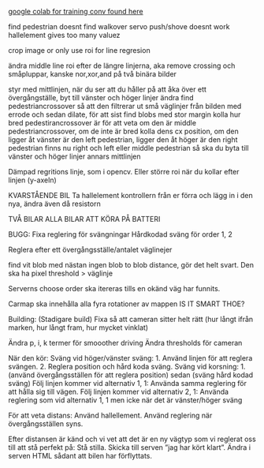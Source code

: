 [google colab for training conv found here](https://colab.research.google.com/drive/1vy0ZHaKx9eAAph-YvTwriSFDLDKpweoz?usp=sharing)

find pedestrian doesnt find walkover
servo push/shove doesnt work
hallelement gives too many valuez



crop image or only use roi for line regresion 


ändra middle line roi efter de längre linjerna, aka remove crossing och småpluppar, kanske nor,xor,and på två binära bilder

styr med mittlinjen, när du ser att du håller på att åka över ett övergångställe, byt till vänster och höger linjer
ändra find pedestriancrossover så att den filtrerar ut små väglinjer från bilden med errode och sedan dilate, för att sist find blobs med stor margin
kolla hur bred pedestirancrossover är för att veta om den är middle pedestriancrossover, om de inte är bred kolla dens cx position, om den ligger åt vänster är den left pedestrian, ligger den åt höger är den right pedestrian
finns nu right och left eller middle pedestrian så ska du byta till vänster och höger linjer annars mittlinjen 

Dämpad regritions linje, som i opencv. Eller större roi när du kollar efter linjen (y-axeln)

KVARSTÅENDE BIL
Ta hallelement kontrollern från er förra och lägg in i den nya, ändra även då resistorn

TVÅ BILAR
ALLA BILAR ATT KÖRA PÅ BATTERI

BUGG:
Fixa reglering för svängningar
Hårdkodad sväng för order 1, 2

Reglera efter ett övergångsställe/antalet väglinejer








find vit blob med nästan ingen blob to blob distance, gör det helt svart. Den ska ha pixel threshold > väglinje

Serverns choose order ska itereras tills en okänd väg har funnits. 

Carmap ska innehålla alla fyra rotationer av mappen IS IT SMART THOE?

Building: (Stadigare build)
    Fixa så att cameran sitter helt rätt (hur långt ifrån marken, hur långt fram, hur mycket vinklat) 

Ändra p, i, k termer för smooother driving
Ändra thresholds för cameran

När den kör:
Sväng vid höger/vänster sväng:
    1. Använd linjen för att reglera svängen.
    2. Reglera position och hård koda sväng.
Sväng vid korsning:
    1. (använd övergångsställen för att reglera position) sedan (sväng hård kodad sväng)
Följ linjen kommer vid alternativ 1, 1:
    Använda samma reglering för att hålla sig till vägen.
Följ linjen kommer vid alternativ 2, 1:
    Använda reglering som vid alternativ 1, 1 men icke när det är vänster/höger sväng

För att veta distans:
Använd hallellement.
Använd reglering när övergångsställen syns.

Efter distansen är känd och vi vet att det är en ny vägtyp som vi reglerat oss till att stå perfekt på:
Stå stilla.
Skicka till serven ”jag har kört klart”.
Ändra i serven HTML sådant att bilen har förflyttats.